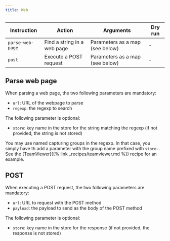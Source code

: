 ```yaml
---
title: Web
---
```


| Instruction      | Action                      | Arguments                       | Dry run |
| ---------------- | --------------------------- | ------------------------------- | ------- |
| `parse-web-page` | Find a string in a web page | Parameters as a map (see below) | -       |
| `post`           | Execute a POST request      | Parameters as a map (see below) | -       |

## Parse web page

When parsing a web page, the two following parameters are mandatory:

- `url`: URL of the webpage to parse
- `regexp`: the regexp to search

The following parameter is optional:

- `store`: key name in the store for the string matching the regexp (if not provided, the string is not stored)

You may use named capturing groups in the regexp. In that case, you simply have th add a parameter with the group name prefixed with `store-`. See the [TeamViewer]({% link _recipes/teamviewer.md %}) recipe for an example.

## POST

When executing a POST request, the two following parameters are mandatory:

- `url`: URL to request with the POST method
- `payload`: the payload to send as the body of the POST method

The following parameter is optional:

- `store`: key name in the store for the response (if not provided, the response is not stored)

